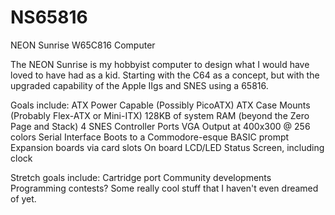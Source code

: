 # NS65816
NEON Sunrise W65C816 Computer

The NEON Sunrise is my hobbyist computer to design what I would have loved to have had as a kid.
Starting with the C64 as a concept, but with the upgraded capability of the Apple IIgs and SNES using a 65816.

Goals include:
ATX Power Capable  (Possibly PicoATX)
ATX Case Mounts    (Probably Flex-ATX or Mini-ITX)
128KB of system RAM (beyond the Zero Page and Stack)
4 SNES Controller Ports
VGA Output at 400x300 @ 256 colors
Serial Interface
Boots to a Commodore-esque BASIC prompt
Expansion boards via card slots
On board LCD/LED Status Screen, including clock

Stretch goals include:
Cartridge port
Community developments
Programming contests?
Some really cool stuff that I haven't even dreamed of yet.
